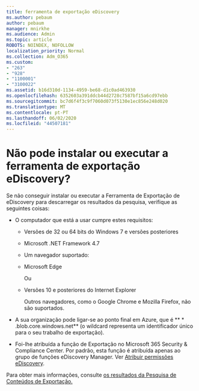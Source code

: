 ```yaml
---
title: ferramenta de exportação eDiscovery
ms.author: pebaum
author: pebaum
manager: mnirkhe
ms.audience: Admin
ms.topic: article
ROBOTS: NOINDEX, NOFOLLOW
localization_priority: Normal
ms.collection: Adm_O365
ms.custom:
- "263"
- "928"
- "1100001"
- "3100022"
ms.assetid: b16d310d-1134-4959-be68-d1c0ad463930
ms.openlocfilehash: 6352603a391ddcb44d2728c7587bf15a6cd97ebb
ms.sourcegitcommit: bc7d6f4f3c9f7060d073f5130e1ec856e248d020
ms.translationtype: MT
ms.contentlocale: pt-PT
ms.lasthandoff: 06/02/2020
ms.locfileid: "44507181"
---
```

# <a name="cant-install-or-run-the-ediscovery-export-tool"></a>Não pode instalar ou executar a ferramenta de exportação eDiscovery?

Se não conseguir instalar ou executar a Ferramenta de Exportação de eDiscovery para descarregar os resultados da pesquisa, verifique as seguintes coisas:
  
- O computador que está a usar cumpre estes requisitos:

  - Versões de 32 ou 64 bits do Windows 7 e versões posteriores

  - Microsoft .NET Framework 4.7

  - Um navegador suportado:

  - Microsoft Edge

    Ou

  - Versões 10 e posteriores do Internet Explorer

    Outros navegadores, como o Google Chrome e Mozilla Firefox, não são suportados.

- A sua organização pode ligar-se ao ponto final em Azure, que é ** \* .blob.core.windows.net** (o wildcard representa um identificador único para o seu trabalho de exportação).

- Foi-lhe atribuída a função de Exportação no Microsoft 365 Security &amp; Compliance Center. Por padrão, esta função é atribuída apenas ao grupo de funções eDiscovery Manager. Ver [Atribuir permissões eDiscovery](https://docs.microsoft.com/microsoft-365/compliance/assign-ediscovery-permissions).

Para obter mais informações, consulte [os resultados da Pesquisa de Conteúdos de Exportação.](https://docs.microsoft.com/microsoft-365/compliance/export-search-results)
  